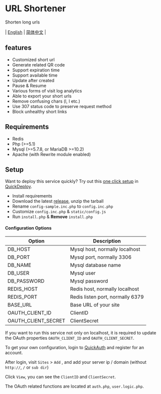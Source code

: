 # URL Shortener

Shorten long urls

| [English](README.md) | [简体中文](README_zh.md) |

## features
  - Customized short url
  - Generate related QR code
  - Support expiration time
  - Support available time
  - Update after created
  - Pause & Resume
  - Various forms of visit log analytics
  - Able to export your short urls
  - Remove confusing chars (l, I etc.)
  - Use 307 status code to preserve request method
  - Block unhealthy short links


## Requirements
  - Redis
  - Php (>=5.1)
  - Mysql (>=5.7.8, or MariaDB >=10.2)
  - Apache (with Rewrite module enabled)

## Setup
Want to deploy this service quickly? Try out this [one click setup](https://github.com/QuickDeploy/url-shortener) 
in [QuickDeploy](https://github.com/QuickDeploy/).

  - Install requirements
  - Download the latest [release](https://github.com/newnius/short-link/releases), unzip the tarball
  - Rename `config-sample.inc.php` to `config.inc.php`
  - Customize `config.inc.php` & `static/config.js`
  - Run `install.php` & __Remove__ `install.php`
  
#### Configuration Options

| Option | Description |
| --- | --- |
| DB_HOST | Mysql host, normally localhost |
| DB_PORT | Mysql port, normally 3306 |
| DB_NAME | Mysql database name |
| DB_USER | Mysql user |
| DB_PASSWORD | Mysql password |
| REDIS_HOST | Redis host, normally localhost |
| REDIS_PORT| Redis listen port, normally 6379 |
| BASE_URL | Base URL of your site |
| OAUTH_CLIENT_ID | ClientID |
| OAUTH_CLIENT_SECRET | ClientSecret |

If you want to run this service not only on localhost, it is required to update the OAuth properties
`OAUTH_CLIENT_ID` and `OAUTH_CLIENT_SECRET`.

To get your own configuration, login to [QuickAuth](https://quickauth.newnius.com/) and register for an account.

After login, visit `Sites` > `Add` , and add your server ip / domain (without `http://`, `/` or `sub dir`)

Click `View`, you can see the `ClientID` and `ClientSecret`.

The OAuth related functions are located at `auth.php`, `user.logic.php`.
